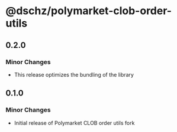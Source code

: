 # @dschz/polymarket-clob-order-utils

## 0.2.0

### Minor Changes

- This release optimizes the bundling of the library

## 0.1.0

### Minor Changes

- Initial release of Polymarket CLOB order utils fork

